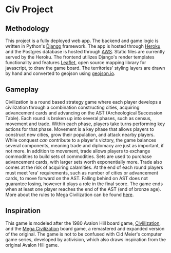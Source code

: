 # Civ Project
 
## Methodology
This project is a fully deployed web app. The backend and game logic is written in Python's [Django](https://www.djangoproject.com/) framework. The app is hosted through [Heroku](https://www.heroku.com) and the Postgres database is hosted through [AWS](https://aws.amazon.com/). Static files are currently served by the Heroku. The frontend utilizes Django's render templates functionality and features [Leaflet](https://leafletjs.com/), open source mapping library for javascript, to draw the game board. The territories' styling layers are drawn by hand and converted to geojson using [geojson.io](https://geojson.io/#map=2/0/20).
 
## Gameplay
Civilization is a round based strategy game where each player develops a civilization through a combination constructing cities, acquiring advancement cards and advancing on the AST (Archeological Succession Table). Each round is broken up into several phases, such as census, movement and trade. Within each phase, players take turns performing key actions for that phase. Movement is a key phase that allows players to construct new cities, grow their population, and attack nearby players. While conquest *can* contribute to a player's victory, the game balances several components, meaning trade and diplomacy are just as important, if not more. In addition to movement, trade allows players to exchange commodities to build sets of commodities. Sets are used to purchase advancement cards, with larger sets worth exponentially more. Trade also comes at the risk of acquiring calamities. At the end of each round players must meet 'era' requirements, such as number of cities or advancement cards, to move forward on the AST. Falling behind on AST does not guarantee losing, however it plays a role in the final score. The game ends when at least one player reaches the end of the AST (end of bronze age). More about the rules to Mega Civilization can be found [here](https://prezi.com/p/hew0mh5zdu14/mega-civilization-game-play-and-rules/).
 
## Inspiration
This game is modeled after the 1980 Avalon Hill board game, [Civlilization](https://en.wikipedia.org/wiki/Civilization_(1980_board_game)), and the [Mega Civilization](https://boardgamegeek.com/boardgame/184424/mega-civilization) board game, a remastered and expanded version of the original. The game is not to be confused with Cid Meier's computer game series, developed by activision, which also draws inspiration from the original Avalon Hill game.
